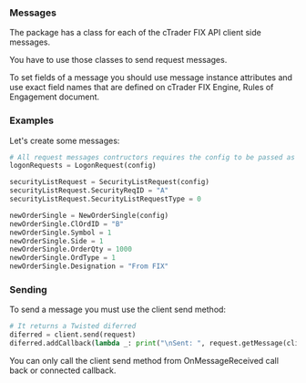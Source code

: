 ### Messages

The package has a class for each of the cTrader FIX API client side messages.

You have to use those classes to send request messages.

To set fields of a message you should use message instance attributes and use exact field names that are defined on cTrader FIX Engine, Rules of Engagement document.

### Examples

Let's create some messages:

```python
# All request messages contructors requires the config to be passed as a parameter
logonRequests = LogonRequest(config)

securityListRequest = SecurityListRequest(config)
securityListRequest.SecurityReqID = "A"
securityListRequest.SecurityListRequestType = 0

newOrderSingle = NewOrderSingle(config)
newOrderSingle.ClOrdID = "B"
newOrderSingle.Symbol = 1
newOrderSingle.Side = 1
newOrderSingle.OrderQty = 1000
newOrderSingle.OrdType = 1
newOrderSingle.Designation = "From FIX"
```

### Sending

To send a message you must use the client send method:

```python
# It returns a Twisted diferred
diferred = client.send(request)
diferred.addCallback(lambda _: print("\nSent: ", request.getMessage(client.getMessageSequenceNumber()).replace("", "|")))
```

You can only call the client send method from OnMessageReceived call back or connected callback.
